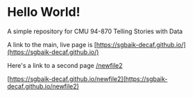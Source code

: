 # Hello World!
A simple repository for CMU 94-870 Telling Stories with Data

A link to the main, live page is [https://sgbaik-decaf.github.io/](https://sgbaik-decaf.github.io/)

Here's a link to a second page [/newfile2](/newfile2)

[https://sgbaik-decaf.github.io/newfile2](https://sgbaik-decaf.github.io/newfile2)
